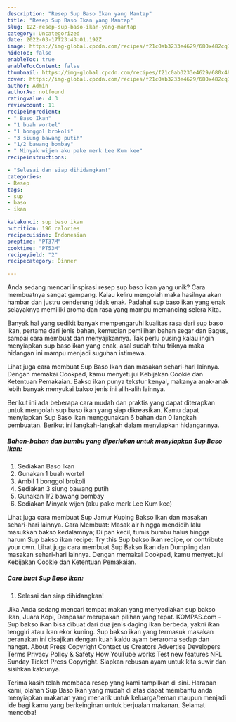 ```yaml
---
description: "Resep Sup Baso Ikan yang Mantap"
title: "Resep Sup Baso Ikan yang Mantap"
slug: 122-resep-sup-baso-ikan-yang-mantap
category: Uncategorized
date: 2022-03-17T23:43:01.192Z
image: https://img-global.cpcdn.com/recipes/f21c0ab3233e4629/680x482cq70/sup-baso-ikan-foto-resep-utama.jpg
hideToc: false
enableToc: true
enableTocContent: false
thumbnail: https://img-global.cpcdn.com/recipes/f21c0ab3233e4629/680x482cq70/sup-baso-ikan-foto-resep-utama.jpg
cover: https://img-global.cpcdn.com/recipes/f21c0ab3233e4629/680x482cq70/sup-baso-ikan-foto-resep-utama.jpg
author: Admin
authorAv: notfound
ratingvalue: 4.3
reviewcount: 11
recipeingredient:
- " Baso Ikan"
- "1 buah wortel"
- "1 bonggol brokoli"
- "3 siung bawang putih"
- "1/2 bawang bombay"
- " Minyak wijen aku pake merk Lee Kum kee"
recipeinstructions:

- "Selesai dan siap dihidangkan!"
categories:
- Resep
tags:
- sup
- baso
- ikan

katakunci: sup baso ikan 
nutrition: 196 calories
recipecuisine: Indonesian
preptime: "PT37M"
cooktime: "PT53M"
recipeyield: "2"
recipecategory: Dinner

---
```





Anda sedang mencari inspirasi resep sup baso ikan yang unik? Cara membuatnya sangat gampang. Kalau keliru mengolah maka hasilnya akan hambar dan justru cenderung tidak enak. Padahal sup baso ikan yang enak selayaknya memiliki aroma dan rasa yang mampu memancing selera Kita.





Banyak hal yang sedikit banyak mempengaruhi kualitas rasa dari sup baso ikan, pertama dari jenis bahan, kemudian pemilihan bahan segar dan Bagus, sampai cara membuat dan menyajikannya. Tak perlu pusing kalau ingin menyiapkan sup baso ikan yang enak,      asal sudah tahu triknya maka hidangan ini mampu menjadi suguhan istimewa.














Lihat juga cara membuat Sup Baso Ikan dan masakan sehari-hari lainnya. Dengan memakai Cookpad, kamu menyetujui Kebijakan Cookie dan Ketentuan Pemakaian. Bakso ikan punya tekstur kenyal, makanya anak-anak lebih banyak menyukai bakso jenis ini alih-alih lainnya.






Berikut ini ada beberapa cara mudah dan praktis yang dapat diterapkan untuk mengolah sup baso ikan yang siap dikreasikan. Kamu dapat menyiapkan Sup Baso Ikan menggunakan 6 bahan dan 0 langkah pembuatan. Berikut ini langkah-langkah dalam menyiapkan hidangannya.

<!--inarticleads1-->

##### Bahan-bahan dan bumbu yang diperlukan untuk menyiapkan Sup Baso Ikan:

1. Sediakan  Baso Ikan
1. Gunakan 1 buah wortel
1. Ambil 1 bonggol brokoli
1. Sediakan 3 siung bawang putih
1. Gunakan 1/2 bawang bombay
1. Sediakan  Minyak wijen (aku pake merk Lee Kum kee)


Lihat juga cara membuat Sup Jamur Kuping Bakso Ikan dan masakan sehari-hari lainnya. Cara Membuat: Masak air hingga mendidih lalu masukkan bakso kedalamnya; Di pan kecil, tumis bumbu halus hingga harum Sup bakso ikan recipe: Try this Sup bakso ikan recipe, or contribute your own. Lihat juga cara membuat Sup Bakso Ikan dan Dumpling dan masakan sehari-hari lainnya. Dengan memakai Cookpad, kamu menyetujui Kebijakan Cookie dan Ketentuan Pemakaian. 

<!--inarticleads2-->

##### Cara buat Sup Baso Ikan:


1. Selesai dan siap dihidangkan!

Jika Anda sedang mencari tempat makan yang menyediakan sup bakso ikan, Juara Kopi, Denpasar merupakan pilihan yang tepat. KOMPAS.com - Sup bakso ikan bisa dibuat dari dua jenis daging ikan berbeda, yakni ikan tenggiri atau ikan ekor kuning. Sup bakso ikan yang termasuk masakan peranakan ini disajikan dengan kuah kaldu ayam beraroma sedap dan hangat. About Press Copyright Contact us Creators Advertise Developers Terms Privacy Policy &amp; Safety How YouTube works Test new features NFL Sunday Ticket Press Copyright. Siapkan rebusan ayam untuk kita suwir dan sisihkan kaldunya. 

Terima kasih telah membaca resep yang kami tampilkan di sini. Harapan kami, olahan Sup Baso Ikan yang mudah di atas dapat membantu anda menyiapkan makanan yang menarik untuk keluarga/teman maupun menjadi ide bagi kamu yang berkeinginan untuk berjualan makanan. Selamat mencoba!
